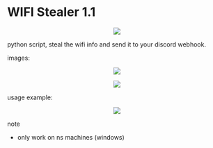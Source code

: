 # WIFI Stealer 1.1

<p align= "center">  <img  src="https://imgur.com/jEgI0ts.png">
  
python script, steal the wifi info and send it to your discord webhook.

images: 
<p align= "center">  <img  src="https://imgur.com/PyUQuDQ.png">
<p align= "center">  <img  src="https://imgur.com/K8ohv5U.png">

usage example:
<p align= "center">  <img src="https://imgur.com/tCkzYlv.png">


note
+ only work on ns machines (windows)
